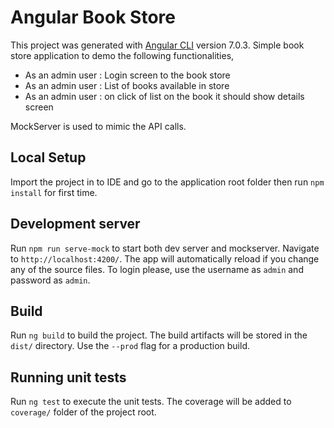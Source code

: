 # Angular Book Store

This project was generated with [Angular CLI](https://github.com/angular/angular-cli) version 7.0.3.
Simple book store application to demo the following functionalities,

- As an admin user : Login screen to the book store
- As an admin user : List of books available in store
- As an admin user : on click of list on the book it should show details screen

MockServer is used to mimic the API calls.

## Local Setup
Import the project in to IDE and go to the application root folder then run `npm install` for first time.

## Development server

Run `npm run serve-mock` to start both dev server and mockserver. Navigate to `http://localhost:4200/`. The app will automatically reload if you change any of the source files.
To login please, use the username as `admin` and password as `admin`. 

## Build

Run `ng build` to build the project. The build artifacts will be stored in the `dist/` directory. Use the `--prod` flag for a production build.

## Running unit tests

Run `ng test` to execute the unit tests.
The coverage will be added to `coverage/` folder of the project root.

